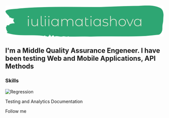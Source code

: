 ![Header](https://github.com/iuliiamatiashovawork/iuliiamatiashovawork/blob/main/assets/logo-no-background.png)

## I'm a Middle Quality Assurance Engeneer. I have been testing Web and Mobile Applications, API Methods

### Skills
![Regression](https://img.shields.io/badge/-Regression-000000?style=for-the-badge)


Testing and Analytics Documentation

Follow me